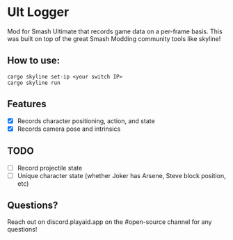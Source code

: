 # Ult Logger
Mod for Smash Ultimate that records game data on a per-frame basis.
This was built on top of the great Smash Modding community tools like skyline! 

## How to use:

```
cargo skyline set-ip <your switch IP>
cargo skyline run
```

## Features

- [x] Records character positioning, action, and state
- [x] Records camera pose and intrinsics

## TODO
- [ ] Record projectile state
- [ ] Unique character state (whether Joker has Arsene, Steve block position, etc)

## Questions?
Reach out on discord.playaid.app on the #open-source channel for any questions!
